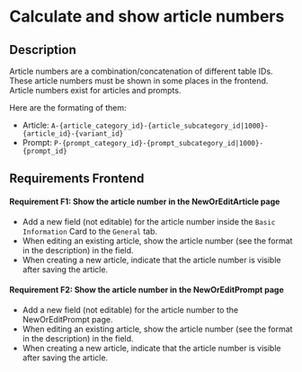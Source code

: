 # Calculate and show article numbers

## Description
Article numbers are a combination/concatenation of different table IDs. These article numbers must be shown in some places in the frontend. Article numbers exist for articles and prompts.

Here are the formating of them:
- Article: `A-{article_category_id}-{article_subcategory_id|1000}-{article_id}-{variant_id}`
- Prompt: `P-{prompt_category_id}-{prompt_subcategory_id|1000}-{prompt_id}`

## Requirements Frontend

#### Requirement F1: Show the article number in the NewOrEditArticle page
- Add a new field (not editable) for the article number inside the `Basic Information` Card to the `General` tab.
- When editing an existing article, show the article number (see the format in the description) in the field.
- When creating a new article, indicate that the article number is visible after saving the article.

#### Requirement F2: Show the article number in the NewOrEditPrompt page
- Add a new field (not editable) for the article number to the NewOrEditPrompt page.
- When editing an existing article, show the article number (see the format in the description) in the field.
- When creating a new article, indicate that the article number is visible after saving the article.
